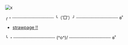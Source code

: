 ![x](https://i.pinimg.com/736x/d8/83/de/d883de5e8e00c51c33db7534237773eb.jpg)




╭・┄┄┄┄┄┄┄┄┄┄┄┄┄┄┄┄ ╰（‵□′）╯ ┄┄┄┄┄┄┄┄┄┄┄┄┄┄┄┄ ɞ˚


- [strawpage !!](https://skizzleblue.straw.page) 


╰ ・┄┄┄┄┄┄┄┄┄┄┄┄┄┄┄┄   (^o^)/   ┄┄┄┄┄┄┄┄┄┄┄┄┄┄┄┄ ɞ˚




